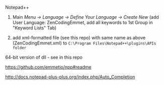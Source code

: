 
Notepad++

1. Main _Menu -> Language -> Define Your Language -> Create New_ (add User Language: ZenCodingEmmet, add all keywords to 1st Group in  "Keyword Lists" Tab)

2. add xml-formatted file (see this repo) with same name as above (ZenCodingEmmet.xml) to `C:\Program Files\Notepad++\plugins\APIs folder`

64-bit version of dll - see in this repo


https://github.com/emmetio/npp#readme 

http://docs.notepad-plus-plus.org/index.php/Auto_Completion 
